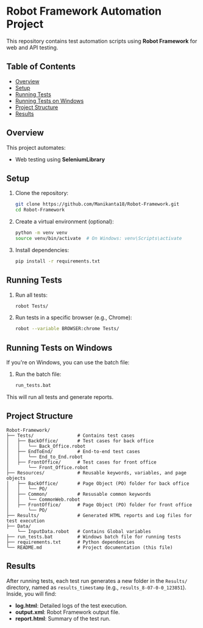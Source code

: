 # Robot Framework Automation Project

This repository contains test automation scripts using **Robot Framework** for web and API testing.

## Table of Contents
- [Overview](#overview)
- [Setup](#setup)
- [Running Tests](#running-tests)
- [Running Tests on Windows](#running-tests-on-windows)
- [Project Structure](#project-structure)
- [Results](#results)

## Overview

This project automates:
- Web testing using **SeleniumLibrary**

## Setup

1. Clone the repository:
   ```bash
   git clone https://github.com/Manikanta18/Robot-Framework.git
   cd Robot-Framework
   ```

2. Create a virtual environment (optional):
   ```bash
   python -m venv venv
   source venv/bin/activate  # On Windows: venv\Scripts\activate
   ```

3. Install dependencies:
   ```bash
   pip install -r requirements.txt
   ```

## Running Tests

1. Run all tests:
   ```bash
   robot Tests/
   ```

2. Run tests in a specific browser (e.g., Chrome):
   ```bash
   robot --variable BROWSER:chrome Tests/
   ```

## Running Tests on Windows

If you're on Windows, you can use the batch file:

1. Run the batch file:
   ```bash
   run_tests.bat
   ```

This will run all tests and generate reports.

## Project Structure

```text
Robot-Framework/
├── Tests/                # Contains test cases
│   ├── BackOffice/       # Test cases for back office
│   │   └── Back_Office.robot
│   ├── EndToEnd/         # End-to-end test cases
│   │   └── End_to_End.robot
│   ├── FrontOffice/      # Test cases for front office
│       └── Front_Office.robot
├── Resources/            # Reusable keywords, variables, and page objects
│   ├── BackOffice/       # Page Object (PO) folder for back office
│   │   └── PO/          
│   ├── Common/           # Resusable common keywords
│   │   └── CommonWeb.robot
│   ├── FrontOffice/      # Page Object (PO) folder for front office
│       └── PO/          
├── Results/              # Generated HTML reports and Log files for test execution
├── Data/                 
    └── InputData.robot   # Contains Global variables
├── run_tests.bat         # Windows batch file for running tests
├── requirements.txt      # Python dependencies
└── README.md             # Project documentation (this file)

```

## Results

After running tests, each test run generates a new folder in the `Results/` directory, named as `results_timestamp` (e.g., `results_8-07-0-0_123851`). Inside, you will find:
- **log.html**: Detailed logs of the test execution.
- **output.xml**: Robot Framework output file.
- **report.html**: Summary of the test run.
